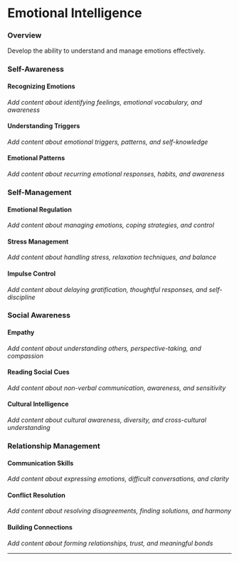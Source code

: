 # Emotional Intelligence

### Overview

Develop the ability to understand and manage emotions effectively.

### Self-Awareness

#### Recognizing Emotions
*Add content about identifying feelings, emotional vocabulary, and awareness*

#### Understanding Triggers
*Add content about emotional triggers, patterns, and self-knowledge*

#### Emotional Patterns
*Add content about recurring emotional responses, habits, and awareness*

### Self-Management

#### Emotional Regulation
*Add content about managing emotions, coping strategies, and control*

#### Stress Management
*Add content about handling stress, relaxation techniques, and balance*

#### Impulse Control
*Add content about delaying gratification, thoughtful responses, and self-discipline*

### Social Awareness

#### Empathy
*Add content about understanding others, perspective-taking, and compassion*

#### Reading Social Cues
*Add content about non-verbal communication, awareness, and sensitivity*

#### Cultural Intelligence
*Add content about cultural awareness, diversity, and cross-cultural understanding*

### Relationship Management

#### Communication Skills
*Add content about expressing emotions, difficult conversations, and clarity*

#### Conflict Resolution
*Add content about resolving disagreements, finding solutions, and harmony*

#### Building Connections
*Add content about forming relationships, trust, and meaningful bonds*

---
